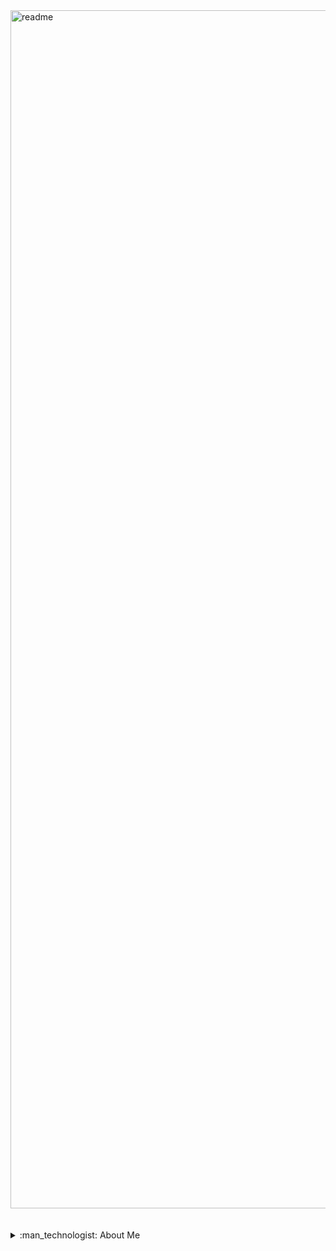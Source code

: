 
<img width="1917" alt="readme" src="https://github.com/nikunjk9/nikunjk9/assets/140910919/ae2da87a-ce17-437a-b175-c1e9a17e423e">



<br/>
<br/><br/>

<details>
<h2 align="center"> About Me 👦🏻</h2>
 <summary> :man_technologist: About Me</summary> 
<h4 align="center">Computer Science engineering student from Chandigarh University with a passion for code and a hunger for innovation. Aspiring programmer on a mission to conquer new tech and programming languages. Let's build the future together! 🚀💻 </h4>
</details>
<!--
**nikunjk9/nikunjk9** is a ✨ _special_ ✨ repository because its `README.md` (this file) appears on your GitHub profile.

Here are some ideas to get you started:

- 🔭 I’m currently working on ...
- 🌱 I’m currently learning ...
- 👯 I’m looking to collaborate on ...
- 🤔 I’m looking for help with ...
- 💬 Ask me about ...
- 📫 How to reach me: ...
- 😄 Pronouns: ...
- ⚡ Fun fact: ...

-->

